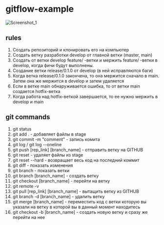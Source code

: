 # gitflow-example

![Screenshot_1](https://user-images.githubusercontent.com/91306218/218127890-9aea3f64-b85c-47c1-a881-35d9f62e95d1.png)

## rules

1. Создать репозиторий и клонировать его на компьютер
2. Создать ветку разработки develop от главной ветки (master, main)
3. Создать от ветки develop feature/ -ветки и мержить feature/ -ветки в develop, когда фичи будут выполнены.
4. Создание ветки release/0.1.0 от develop (в ней исправляются баги)
5. Когда ветка release/0.1.0 закончена, то она мержится сначало в main. Затем она же мержится в develop и затем удаляется
6. Если в ветке main обнаруживается ошибка, то от ветки main создается hotfix-ветка 
7. Когда работа над hotfix-веткой завершается, то ее нужно мержить в develop и main

## git commands
1. git status
2. git add . - добавляет файлы в stage
3. git commit -m "comment" - запись комита
4. git log / git log --oneline
5. git push [rep_link] [branch_name] - отправить ветку на GITHUB
6. git reset - удаляет файлы из stage
7. git reset --hard - возвращает весь код на последний коммит
8. git diff - показать изменения
9. git branch - показать ветки
10. git branch [branch_name] - создать ветку
11. git checkout [branch_name] - перейти на ветку
12. git remote -v
13. git pull [rep_link] [branch_name] - вытащить ветку из GITHUB
14. git branch -d [branch_name] - удалить ветку
15. git merge [branch_name] - переместить код с ветки которую вы указали на ветку в которой вы в данный момент находитесь
16. git checkout -b [branch_name] - создать новую ветку и сразу же перейти на нее
